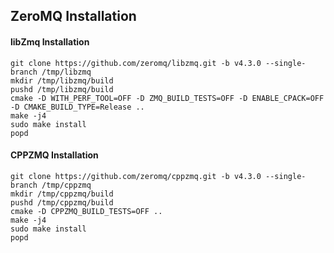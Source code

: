 ## **ZeroMQ Installation**

#### libZmq Installation

    git clone https://github.com/zeromq/libzmq.git -b v4.3.0 --single-branch /tmp/libzmq
    mkdir /tmp/libzmq/build
    pushd /tmp/libzmq/build
    cmake -D WITH_PERF_TOOL=OFF -D ZMQ_BUILD_TESTS=OFF -D ENABLE_CPACK=OFF -D CMAKE_BUILD_TYPE=Release ..
    make -j4
    sudo make install
    popd

#### CPPZMQ Installation

    git clone https://github.com/zeromq/cppzmq.git -b v4.3.0 --single-branch /tmp/cppzmq
    mkdir /tmp/cppzmq/build
    pushd /tmp/cppzmq/build
    cmake -D CPPZMQ_BUILD_TESTS=OFF ..
    make -j4
    sudo make install
    popd